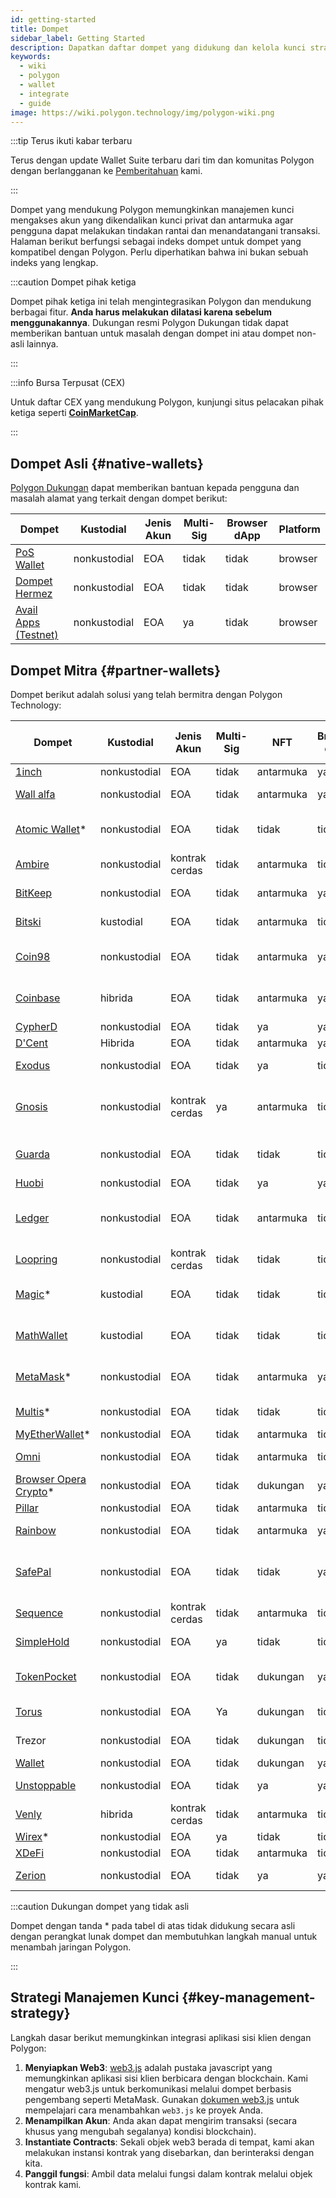 ```yaml
---
id: getting-started
title: Dompet
sidebar_label: Getting Started
description: Dapatkan daftar dompet yang didukung dan kelola kunci strateginya.
keywords:
  - wiki
  - polygon
  - wallet
  - integrate
  - guide
image: https://wiki.polygon.technology/img/polygon-wiki.png
---
```


:::tip Terus ikuti kabar terbaru

Terus dengan update Wallet Suite terbaru dari tim dan komunitas Polygon dengan berlangganan ke [<ins>Pemberitahuan</ins>](https://polygon.technology/notifications/) kami.

:::

Dompet yang mendukung Polygon memungkinkan manajemen kunci mengakses akun yang dikendalikan
kunci privat dan antarmuka agar pengguna dapat melakukan tindakan rantai dan menandatangani transaksi.
Halaman berikut berfungsi sebagai indeks dompet untuk dompet yang kompatibel dengan Polygon. Perlu diperhatikan
bahwa ini bukan sebuah indeks yang lengkap.

:::caution Dompet pihak ketiga

Dompet pihak ketiga ini telah mengintegrasikan Polygon dan mendukung berbagai fitur.
**Anda harus melakukan dilatasi karena sebelum menggunakannya**. Dukungan resmi Polygon
Dukungan tidak dapat memberikan bantuan untuk masalah dengan dompet ini atau dompet non-asli lainnya.

:::

:::info Bursa Terpusat (CEX)

Untuk daftar CEX yang mendukung Polygon, kunjungi situs pelacakan pihak ketiga seperti
[<ins>**CoinMarketCap**</ins>](https://coinmarketcap.com/currencies/polygon/markets).

:::

## Dompet Asli {#native-wallets}

[Polygon Dukungan](https://support.polygon.technology/support/home) dapat memberikan bantuan kepada pengguna dan masalah alamat yang terkait dengan dompet berikut:

| Dompet | Kustodial | Jenis Akun | Multi-Sig | Browser dApp | Platform |
|----------------------------------------------------------------------|---------------|--------------|-----------|--------------|----------|
| [PoS Wallet](https://wallet.polygon.technology/login/) | nonkustodial | EOA | tidak | tidak | browser |
| [Dompet Hermez](https://wallet.hermez.io/login) | nonkustodial | EOA | tidak | tidak | browser |
| [Avail Apps (Testnet)](https://devnet-avail.polygon.technology/) | nonkustodial | EOA | ya | tidak | browser |


## Dompet Mitra {#partner-wallets}

Dompet berikut adalah solusi yang telah bermitra dengan Polygon Technology:

| Dompet | Kustodial | Jenis Akun | Multi-Sig | NFT | Browser dApp | Dukungan Jembatan | Fiat On-Ramp | Platform |
|---	|---	|---	|---	|---	|---	|---	|---	|---	|
| [1inch](https://1inch.io/wallet/) | nonkustodial | EOA | tidak | antarmuka | ya | ya | ya | seluler |
| [Wall alfa](https://alphawallet.com/) | nonkustodial | EOA | tidak | antarmuka | ya | ya | ya | seluler, api/sdk |
| [Atomic Wallet](https://atomicwallet.io/)* | nonkustodial | EOA | tidak | tidak | tidak | tidak | ya | seluler, desktop, api/sdk |
| [Ambire](https://www.ambire.com/) | nonkustodial | kontrak cerdas | tidak | antarmuka | tidak | ya | ya | browser |
| [BitKeep](https://bitkeep.com/) | nonkustodial | EOA | tidak | antarmuka | ya | ya | Ya | bergerak, perpanjangan |
| [Bitski](https://www.bitski.com/) | kustodial | EOA | tidak | antarmuka | tidak | ya | tidak | browser, api/sdk |
| [Coin98](https://coin98.com/wallet) | nonkustodial | EOA | tidak | antarmuka | ya | ya | ya | seluler, browser api/sdk |
| [Coinbase](https://www.coinbase.com/wallet) | hibrida | EOA | tidak | antarmuka | ya | ya | ya | seluler, browser api/sdk |
| [CypherD](https://cypherd.io/) | nonkustodial | EOA | tidak | ya | ya | ya | ya | seluler |
| [D'Cent](https://dcentwallet.com/) | Hibrida | EOA | tidak | antarmuka | ya | ya | tidak | seluler |
| [Exodus](https://www.exodus.com/) | nonkustodial | EOA | tidak | ya | tidak | tidak | ya | seluler, desktop |
| [Gnosis](https://gnosis-safe.io/) | nonkustodial | kontrak cerdas | ya | antarmuka | tidak | tidak | tidak | mobile, browser, desktop, api/sdk |
| [Guarda](https://guarda.com/) | nonkustodial | EOA | tidak | tidak | tidak | ya | ya | seluler, browser, desktop |
| [Huobi](https://www.itoken.com/en) | nonkustodial | EOA | tidak | ya | ya | ya | tidak | seluler |
| [Ledger](https://www.ledger.com/) | nonkustodial | EOA | tidak | antarmuka | tidak | tidak | Ya | perangkat keras, seluler, desktop |
| [Loopring](https://loopring.io/#/) | nonkustodial | kontrak cerdas | tidak | tidak | tidak | tidak | tidak | seluler, api/sdk |
| [Magic](https://fortmatic.com/)* | kustodial | EOA | tidak | tidak | tidak |   |   | seluler, browser api/sdk |
| [MathWallet](https://mathwallet.org/en-us/) | kustodial | EOA | tidak | tidak | tidak | ya | ya | seluler, browser api/sdk |
| [MetaMask](https://metamask.io/)* | nonkustodial | EOA | tidak | antarmuka | ya | tidak | tidak | seluler, browser api/sdk |
| [Multis](https://multis.co/)* | nonkustodial | EOA | tidak | tidak | tidak |   | ya | seluler, desktop |
| [MyEtherWallet](https://www.myetherwallet.com/)* | nonkustodial | EOA | tidak | antarmuka | tidak |   | ya | seluler |
| [Omni](https://omni.app/) | nonkustodial | EOA | tidak | antarmuka | tidak | ya |   | seluler, api/sdk |
| [Browser Opera Crypto](https://www.opera.com/crypto/next)* | nonkustodial | EOA | tidak | dukungan | ya |   |   | seluler, browser |
| [Pillar](https://www.pillar.fi/) | nonkustodial | EOA | tidak | antarmuka | tidak |   | ya | seluler |
| [Rainbow](https://rainbow.me/) | nonkustodial | EOA | tidak | antarmuka | ya |   | tidak | seluler, api/sdk |
| [SafePal](https://safepal.io/) | nonkustodial | EOA | tidak | tidak | ya | Ya |   | perangkat keras, seluler, api/sdk |
| [Sequence](https://sequence.app/auth) | nonkustodial | kontrak cerdas | tidak | antarmuka | tidak |   |   | browser, api/sdk |
| [SimpleHold](https://simplehold.io/) | nonkustodial | EOA | ya | tidak | tidak |   | ya | seluler, api/sdk |
| [TokenPocket](https://www.tokenpocket.pro/en) | nonkustodial | EOA | tidak | dukungan | ya | ya | ya | seluler, browser api/sdk |
| [Torus](https://toruswallet.io/) | nonkustodial | EOA | Ya | dukungan | tidak | tidak | tidak | browser, api/sdk |
| Trezor | nonkustodial | EOA | tidak | dukungan | tidak |   |   | perangkat keras, seluler |
| [Wallet](https://trustwallet.com/) | nonkustodial | EOA | tidak | dukungan | ya |   | ya | seluler |
| [Unstoppable](https://unstoppable.money/) | nonkustodial | EOA | tidak | ya | ya |   | tidak | seluler, api/sdk |
| [Venly](https://www.venly.io/) | hibrida | kontrak cerdas | tidak | antarmuka | tidak |   |   | browser, api/sdk |
| [Wirex](https://wirexapp.com/en/wirex-wallet)* | nonkustodial | EOA | ya | tidak | tidak |   |   | seluler |
| [XDeFi](https://www.xdefi.io/) | nonkustodial | EOA | tidak | antarmuka | tidak | tidak | tidak | browser |
| [Zerion](https://zerion.io/) | nonkustodial | EOA | tidak | ya | ya | Ya |   | seluler, browser |

:::caution Dukungan dompet yang tidak asli

Dompet dengan tanda * pada tabel di atas tidak didukung secara asli dengan perangkat lunak dompet
dan membutuhkan langkah manual untuk menambah jaringan Polygon.

:::

## Strategi Manajemen Kunci {#key-management-strategy}

Langkah dasar berikut memungkinkan integrasi aplikasi sisi klien dengan Polygon:

1. **Menyiapkan Web3**: [web3.js](https://web3js.readthedocs.io/) adalah pustaka javascript yang
memungkinkan aplikasi sisi klien berbicara dengan blockchain. Kami mengatur web3.js untuk berkomunikasi melalui dompet berbasis pengembang seperti MetaMask. Gunakan [dokumen web3.js](https://web3js.readthedocs.io/en/v1.2.2/getting-started.html#adding-web3-js) untuk mempelajari cara menambahkan `web3.js` ke proyek Anda.
2. **Menampilkan Akun**: Anda akan dapat mengirim transaksi (secara khusus yang mengubah segalanya) kondisi blockchain).
3. **Instantiate Contracts**: Sekali objek web3 berada di tempat, kami akan melakukan instansi kontrak yang disebarkan, dan berinteraksi dengan kita.
4. **Panggil fungsi**: Ambil data melalui fungsi dalam kontrak melalui objek kontrak kami.
